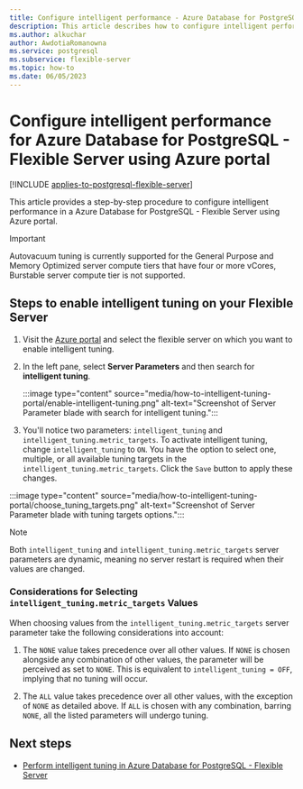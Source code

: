 ```yaml
---
title: Configure intelligent performance - Azure Database for PostgreSQL - Flexible Server - Portal
description: This article describes how to configure intelligent performance in Azure Database for PostgreSQL Flexible Server through the Azure portal.
ms.author: alkuchar
author: AwdotiaRomanowna
ms.service: postgresql
ms.subservice: flexible-server
ms.topic: how-to
ms.date: 06/05/2023
---
```


# Configure intelligent performance for Azure Database for PostgreSQL - Flexible Server using Azure portal

[!INCLUDE [applies-to-postgresql-flexible-server](../includes/applies-to-postgresql-flexible-server.md)]

This article provides a step-by-step procedure to configure intelligent performance in a Azure Database for PostgreSQL - Flexible Server using Azure portal.

> [!IMPORTANT]
> Autovacuum tuning is currently supported for the General Purpose and Memory Optimized server compute tiers that have four or more vCores, Burstable server compute tier is not supported.

## Steps to enable intelligent tuning on your Flexible Server

1. Visit the [Azure portal](https://portal.azure.com/) and select the flexible server on which you want to enable intelligent tuning.

2. In the left pane, select **Server Parameters** and then search for **intelligent tuning**.
   
   :::image type="content" source="media/how-to-intelligent-tuning-portal/enable-intelligent-tuning.png" alt-text="Screenshot of Server Parameter blade with search for intelligent tuning.":::

3. You'll notice two parameters: `intelligent_tuning` and `intelligent_tuning.metric_targets`. To activate intelligent tuning, change `intelligent_tuning` to `ON`. You have the option to select one, multiple, or all available tuning targets in the `intelligent_tuning.metric_targets`. Click the `Save` button to apply these changes.

:::image type="content" source="media/how-to-intelligent-tuning-portal/choose_tuning_targets.png" alt-text="Screenshot of Server Parameter blade with tuning targets options."::: 

> [!NOTE]
> Both `intelligent_tuning` and `intelligent_tuning.metric_targets` server parameters are dynamic, meaning no server restart is required when their values are changed.

### Considerations for Selecting `intelligent_tuning.metric_targets` Values

When choosing values from the `intelligent_tuning.metric_targets` server parameter take the following considerations into account:

1. The `NONE` value takes precedence over all other values. If `NONE` is chosen alongside any combination of other values, the parameter will be perceived as set to `NONE`. This is equivalent to `intelligent_tuning = OFF`, implying that no tuning will occur.

2. The `ALL` value takes precedence over all other values, with the exception of `NONE` as detailed above. If `ALL` is chosen with any combination, barring `NONE`, all the listed parameters will undergo tuning.

## Next steps

- [Perform intelligent tuning in Azure Database for PostgreSQL - Flexible Server
](concepts-intelligent-tuning.md)
